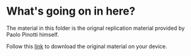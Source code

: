 # What's going on in here?
The material in this folder is the orignal replication material provided by Paolo Pinotti himself.

Follow this [link](https://onlinelibrary.wiley.com/action/downloadSupplement?doi=10.1111%2Fecoj.12235&file=ecoj12235-sup-0002-DataS1.zip) to download the original material on your device. 
